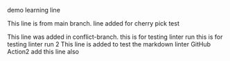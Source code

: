 demo learning line


This line is from main branch.
line added for cherry pick test

This line was added in conflict-branch.
this is for testing linter run 
this is for testing linter run 2
This line is added to test the markdown linter GitHub Action2
add this line also
